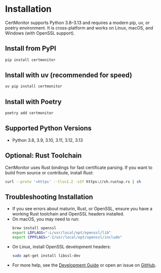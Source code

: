 # Installation

CertMonitor supports Python 3.8–3.13 and requires a modern pip, uv, or poetry environment. It is cross-platform and works on Linux, macOS, and Windows (with OpenSSL support).

## Install from PyPI

```bash
pip install certmonitor
```

## Install with uv (recommended for speed)

```bash
uv pip install certmonitor
```

## Install with Poetry

```bash
poetry add certmonitor
```

## Supported Python Versions

- Python 3.8, 3.9, 3.10, 3.11, 3.12, 3.13

## Optional: Rust Toolchain

CertMonitor uses Rust bindings for fast certificate parsing. If you want to build from source or contribute, install Rust:

```bash
curl --proto '=https' --tlsv1.2 -sSf https://sh.rustup.rs | sh
```

## Troubleshooting Installation

- If you see errors about maturin, Rust, or OpenSSL, ensure you have a working Rust toolchain and OpenSSL headers installed.
- On macOS, you may need to run:
  ```bash
  brew install openssl
  export LDFLAGS="-L/usr/local/opt/openssl/lib"
  export CPPFLAGS="-I/usr/local/opt/openssl/include"
  ```
- On Linux, install OpenSSL development headers:
  ```bash
  sudo apt-get install libssl-dev
  ```
- For more help, see the [Development Guide](../development.md) or open an issue on [GitHub](https://github.com/bradh11/certmonitor).
